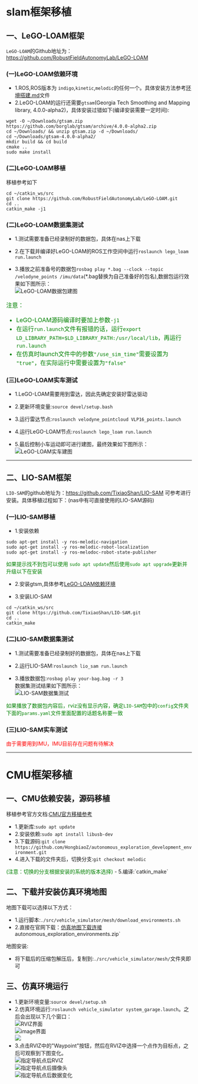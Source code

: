 # slam框架移植
## 一、LeGO-LOAM框架
`LeGO-LOAM`的Github地址为：https://github.com/RobustFieldAutonomyLab/LeGO-LOAM

### (一)LeGO-LOAM依赖环境
- 1.ROS,ROS版本为 `indigo`,`kinetic`,`melodic`的任何一个。具体安装方法参考[环境搭建.md](%E7%8E%AF%E5%A2%83%E6%90%AD%E5%BB%BA.md)文件
- 2.LeGO-LOAM的运行还需要`gtsam`(Georgia Tech Smoothing and Mapping library, 4.0.0-alpha2)，具体安装过错如下(编译安装需要一定时间):
```
wget -O ~/Downloads/gtsam.zip https://github.com/borglab/gtsam/archive/4.0.0-alpha2.zip
cd ~/Downloads/ && unzip gtsam.zip -d ~/Downloads/
cd ~/Downloads/gtsam-4.0.0-alpha2/
mkdir build && cd build
cmake ..
sudo make install
```
### (二)LeGO-LOAM移植
移植参考如下
```
cd ~/catkin_ws/src
git clone https://github.com/RobustFieldAutonomyLab/LeGO-LOAM.git
cd ..
catkin_make -j1
```
### (二)LeGO-LOAM数据集测试
- 1.测试需要准备已经录制好的数据包，具体在nas上下载

- 2.在下载并编译好LeGO-LOAM的ROS工作空间中运行`roslaunch lego_loam run.launch`

- 3.播放之前准备号的数据包`rosbag play *.bag --clock --topic /velodyne_points /imu/data`(*.bag替换为自己准备好的包名),数据包运行效果如下图所示：<br>
![LeGO-LOAM数据包建图](images/LeGO_LOAM%E8%AF%BB%E5%8F%96%E6%95%B0%E6%8D%AE%E5%8C%85%E5%BB%BA%E5%9B%BE.png)

<font size="3" color="green">

注意：<br>
- LeGO-LOAM源码编译时要加上参数`-j1`<br>
- 在运行`run.launch`文件有报错的话，运行`export LD_LIBRARY_PATH=$LD_LIBRARY_PATH:/usr/local/lib`，再运行`run.launch`
- 在仿真时launch文件中的参数`"/use_sim_time"`需要设置为 `"true"`，在实际运行中需要设置为`"false"`

</font>

### (三)LeGO-LOAM实车测试
- 1.LeGO-LOAM需要用到雷达，因此先确定安装好雷达驱动

- 2.更新环境变量:`source devel/setup.bash`

- 3.运行雷达节点:`roslaunch velodyne_pointcloud VLP16_points.launch`

- 4.运行LeGO-LOAM节点:`roslaunch lego_loam run.launch`

- 5.最后控制小车运动即可进行建图，最终效果如下图所示：<br>
![LeGO-LOAM实车建图](images/LeGO-LOAM%E5%AE%9E%E8%BD%A6%E6%B5%8B%E8%AF%95.png)

---

## 二、LIO-SAM框架
`LIO-SAM`的github地址为：https://github.com/TixiaoShan/LIO-SAM 可参考进行安装。具体移植过程如下：(nas中有可直接使用的LIO-SAM源码)<br>
### (一)LIO-SAM移植
- 1.安装依赖
```
sudo apt-get install -y ros-melodic-navigation
sudo apt-get install -y ros-melodic-robot-localization
sudo apt-get install -y ros-melodoc-robot-state-publisher
```
<font color = "green">

如果提示找不到包可以使用 `sudo apt update`然后使用`sudo apt upgrade`更新并升级以下在安装

</font>

- 2.安装gtsm,具体参考[LeGO-LOAM依赖环境](#一lego-loam依赖环境)

- 3.安装LIO-SAM
```
cd ~/catkin_ws/src
git clone https://github.com/TixiaoShan/LIO-SAM.git
cd ..
catkin_make
```
### (二)LIO-SAM数据集测试
- 1.测试需要准备已经录制好的数据包，具体在nas上下载

- 2.运行LIO-SAM:`roslaunch lio_sam run.launch`

- 3.播放数据包:`rosbag play your-bag.bag -r 3`<br>
数据集测试结果如下图所示：<br>
![LIO-SAM数据集测试](images/LIO-SAM%E6%95%B0%E6%8D%AE%E9%9B%86%E6%B5%8B%E8%AF%95.png)

<font color = "green">

如果播放了数据包内容后，rviz没有显示内容，确定`LIO-SAM`包中的`config`文件夹下面的`params.yaml`文件里面配置的话题名称要一致

</font>

### (三)LIO-SAM实车测试
<font color = "red">
由于需要用到IMU，IMU目前存在问题有待解决
</font>

---

# CMU框架移植
## 一、CMU依赖安装，源码移植
移植参考官方文档:[CMU官方移植参考](https://www.cmu-exploration.com/)
- 1.更新库:`sudo apt update`
- 2.安装依赖:`sudo apt install libusb-dev`
- 3.下载源码:`git clone https://github.com/HongbiaoZ/autonomous_exploration_development_environment.git`
- 4.进入下载的文件夹后，切换分支:`git checkout melodic`
<font color = "green">
(注意：切换的分支根据安装的系统的版本选择)
</font>
- 5.编译:`catkin_make`

## 二、下载并安装仿真环境地图
地图下载可以选择以下方式：
- 1.运行脚本:`./src/vehicle_simulator/mesh/download_environments.sh`
- 2.直接在官网下载：[仿真地图下载连接](https://drive.google.com/file/d/1GMT8tptb3nAb87F8eFfmIgjma6Bu0reV/view?usp=sharing)
autonomous_exploration_environments.zip`

地图安装:
- 将下载后的压缩包解压后，复制到:`./src/vehicle_simulator/mesh/`文件夹即可

## 三、仿真环境运行
- 1.更新环境变量:`source devel/setup.sh`
- 2.仿真环境运行:`roslaunch vehicle_simulator system_garage.launch`。之后会出现以下几个窗口：<br>
![RVIZ界面](images/RVIZ%E7%95%8C%E9%9D%A2.png)<br>
![image界面](images/image%E7%95%8C%E9%9D%A2.png)<br>
![](images/%E6%95%B0%E6%8D%AE%E8%AE%B0%E5%BD%95%E5%9B%BE.png)<br>
- 3.点击RVIZ中的"Waypoint"按钮，然后在RVIZ中选择一个点作为目标点，之后可观察到下图变化。<br>
![指定导航点后RVIZ](images/%E6%8C%87%E5%AE%9A%E5%AF%BC%E8%88%AA%E7%82%B9%E5%90%8ERVIZ.png)<br>
![指定导航点后摄像头](images/%E6%8C%87%E5%AE%9A%E5%AF%BC%E8%88%AA%E7%82%B9%E5%90%8E%E6%91%84%E5%83%8F%E5%A4%B4%E5%8F%98%E5%8C%96.png)<br>
![指定导航点后数据变化](images/%E6%8C%87%E5%AE%9A%E5%AF%BC%E8%88%AA%E7%82%B9%E5%90%8E%E6%95%B0%E6%8D%AE%E5%8F%98%E5%8C%96.png)<br>






